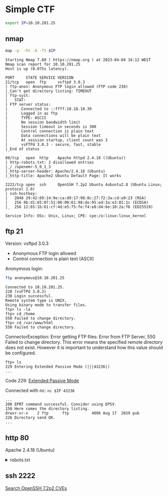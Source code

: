 # Simple CTF

```sh
export IP=10.10.201.25
```

## nmap

```sh
map -p- -Pn -A -T5 $IP
```

```
Starting Nmap 7.80 ( https://nmap.org ) at 2023-04-04 16:12 WEST
Nmap scan report for 10.10.201.25
Host is up (0.075s latency).

PORT     STATE SERVICE VERSION
21/tcp   open  ftp     vsftpd 3.0.3
| ftp-anon: Anonymous FTP login allowed (FTP code 230)
|_Can't get directory listing: TIMEOUT
| ftp-syst: 
|   STAT: 
| FTP server status:
|      Connected to ::ffff:10.18.10.39
|      Logged in as ftp
|      TYPE: ASCII
|      No session bandwidth limit
|      Session timeout in seconds is 300
|      Control connection is plain text
|      Data connections will be plain text
|      At session startup, client count was 3
|      vsFTPd 3.0.3 - secure, fast, stable
|_End of status

80/tcp   open  http    Apache httpd 2.4.18 ((Ubuntu))
| http-robots.txt: 2 disallowed entries 
|_/ /openemr-5_0_1_3 
|_http-server-header: Apache/2.4.18 (Ubuntu)
|_http-title: Apache2 Ubuntu Default Page: It works

2222/tcp open  ssh     OpenSSH 7.2p2 Ubuntu 4ubuntu2.8 (Ubuntu Linux; protocol 2.0)
| ssh-hostkey: 
|   2048 29:42:69:14:9e:ca:d9:17:98:8c:27:72:3a:cd:a9:23 (RSA)
|   256 9b:d1:65:07:51:08:00:61:98:de:95:ed:3a:e3:81:1c (ECDSA)
|_  256 12:65:1b:61:cf:4d:e5:75:fe:f4:e8:d4:6e:10:2a:f6 (ED25519)

Service Info: OSs: Unix, Linux; CPE: cpe:/o:linux:linux_kernel
```

## ftp 21

Version: vsftpd 3.0.3

- Anonymous FTP login allowed
- Control connection is plain text (ASCII)

Anonymous login: 

```sh
ftp anonymous@10.10.201.25
```

```
Connected to 10.10.201.25.
220 (vsFTPd 3.0.3)
230 Login successful.
Remote system type is UNIX.
Using binary mode to transfer files.
ftp> ls -la
ftp> cd /home
550 Failed to change directory.
ftp> cd /var/www/html
550 Failed to change directory.
```

ConnectorException: Error getting FTP files: Error from FTP Server, 550 Failed to change directory.
This error means the specified remote directory does not exist.
However it is important to understand how this value should be configured.

```
ftp> ls
229 Entering Extended Passive Mode (|||43236|)
...
```

Code 229: [Extended Passive Mode](https://www.ibm.com/docs/en/zos/2.2.0?topic=codes-229-entering-extended-passive-mode-port-number)

Connected with nc: `nc $IP 43236`

```
...
200 EPRT command successful. Consider using EPSV.
150 Here comes the directory listing.
drwxr-xr-x    2 ftp      ftp          4096 Aug 17  2019 pub
226 Directory send OK.
...
```

## http 80

Apache 2.4.18 (Ubuntu)

<details>
  <summary>robots.txt</summary>

  ```
  #
  # "$Id: robots.txt 3494 2003-03-19 15:37:44Z mike $"
  #
  #   This file tells search engines not to index your CUPS server.
  #
  #   Copyright 1993-2003 by Easy Software Products.
  #
  #   These coded instructions, statements, and computer programs are the
  #   property of Easy Software Products and are protected by Federal
  #   copyright law.  Distribution and use rights are outlined in the file
  #   "LICENSE.txt" which should have been included with this file.  If this
  #   file is missing or damaged please contact Easy Software Products
  #   at:
  #
  #       Attn: CUPS Licensing Information
  #       Easy Software Products
  #       44141 Airport View Drive, Suite 204
  #       Hollywood, Maryland 20636-3111 USA
  #
  #       Voice: (301) 373-9600
  #       EMail: cups-info@cups.org
  #         WWW: http://www.cups.org
  #

  User-agent: *
  Disallow: /


  Disallow: /openemr-5_0_1_3 
  #
  # End of "$Id: robots.txt 3494 2003-03-19 15:37:44Z mike $".
  #
  ```
  
  https://www.google.com/search?q=openemr-5_0_1_3

</details>

## ssh 2222

[Search OpenSSH 7.2p2 CVEs](https://cve.mitre.org/cgi-bin/cvekey.cgi?keyword=OpenSSH+7.2p2)

```sh

```
